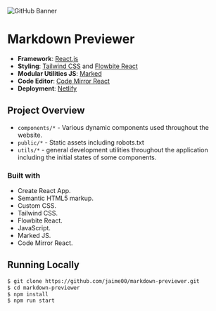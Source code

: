 ![GitHub Banner](https://res.cloudinary.com/personal-jaime00/image/upload/v1718877163/projects/markdown-previewer/mainpreview.png)
# Markdown Previewer 

- **Framework**: [React.js](https://reactjs.org/)
- **Styling**: [Tailwind CSS](https://tailwindcss.com) and [Flowbite React](https://flowbite-react.com)
- **Modular Utilities JS**: [Marked](https://marked.js.org)
- **Code Editor**: [Code Mirror React](https://github.com/JedWatson/react-codemirror)
- **Deployment**: [Netlify](https://www.netlify.com)

## Project Overview

- `components/*` - Various dynamic components used throughout the website.
- `public/*` - Static assets including robots.txt
- `utils/*` - general development utilities throughout the application including the initial states of some components.

### Built with

-   Create React App.
-   Semantic HTML5 markup.
-   Custom CSS.
-   Tailwind CSS.
-   Flowbite React.
-   JavaScript.
-   Marked JS.
-   Code Mirror React.


## Running Locally

```bash
$ git clone https://github.com/jaime00/markdown-previewer.git
$ cd markdown-previewer
$ npm install
$ npm run start
```